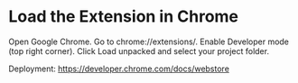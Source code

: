 Load the Extension in Chrome
============================
Open Google Chrome.
Go to chrome://extensions/.
Enable Developer mode (top right corner).
Click Load unpacked and select your project folder.


Deployment: 
https://developer.chrome.com/docs/webstore
